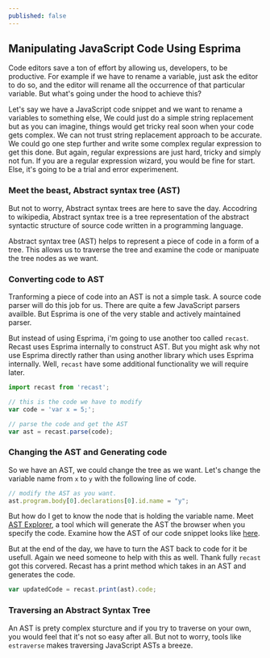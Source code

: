 ```yaml
---
published: false
---
```

## Manipulating JavaScript Code Using Esprima

Code editors save a ton of effort by allowing us, developers, to be productive. For example if we have to rename a variable, just ask the editor to do so, and the editor will rename all the occurrence of that particular variable. But what's going under the hood to achieve this?

Let's say we have a JavaScript code snippet and we want to rename a variables to something else, We could just do a simple string replacement but as you can imagine, things would get tricky real soon when your code gets complex. We can not trust string replacement approach to be accurate. We could go one step further and write some complex regular expression to get this done. But again, regular expressions are just hard, tricky and simply not fun. If you are a regular expression wizard, you would be fine for start. Else, it's going to be a trial and error experimenent.

### Meet the beast, Abstract syntax tree (AST)
But not to worry, Abstract syntax trees are here to save the day. Accodring to wikipedia, Abstract syntax tree is a tree representation of the abstract syntactic structure of source code written in a programming language.

Abstract syntax tree (AST) helps to represent a piece of code in a form of a tree. This allows us to traverse the tree and examine the code or manipuate the tree nodes as we want.

### Converting code to AST
Tranforming a piece of code into an AST is not a simple task. A source code parser will do this job for us. There are quite a few JavaScript parsers availble. But Esprima is one of the very stable and actively maintained parser.

But instead of using Esprima, i'm going to use another too called `recast`. Recast uses Esprima internally to construct AST. But you might ask why not use Esprima directly rather than using another library which uses Esprima internally. Well, `recast` have some additional functionality we will require later.

```javascript
import recast from 'recast';

// this is the code we have to modify
var code = 'var x = 5;';

// parse the code and get the AST
var ast = recast.parse(code);
```

### Changing the AST and Generating code
So we have an AST, we could change the tree as we want. Let's change the variable name from `x` to `y` with the following line of code.

```javascript
// modify the AST as you want.
ast.program.body[0].declarations[0].id.name = "y";
```

But how do I get to know the node that is holding the variable name. Meet [AST Explorer](https://astexplorer.net/), a tool which will generate the AST the browser when you specify the code. Examine how the AST of our code snippet looks like [here](https://astexplorer.net/#/TEMnzHmo3M).

But at the end of the day, we have to turn the AST back to code for it be usefull. Again we need someone to help with this as well. Thank fully `recast` got this corvered. Recast has a print method which takes in an AST and generates the code.

```javascript
var updatedCode = recast.print(ast).code;
```

### Traversing an Abstract Syntax Tree
An AST is prety complex sturcture and if you try to traverse on your own, you would feel that it's not so easy after all. But not to worry, tools like `estraverse` makes traversing JavaScript ASTs a breeze.
